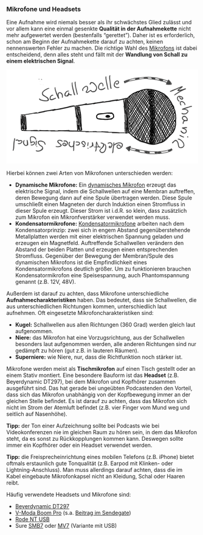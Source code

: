 ### Mikrofone und Headsets

Eine Aufnahme wird niemals besser als ihr schwächstes Glied zulässt und vor allem kann eine einmal gesenkte **Qualität in der Aufnahmekette** nicht mehr aufgewertet werden (bestenfalls “gerettet”). Daher ist es erforderlich, schon am Beginn der Aufnahmekette darauf zu achten, keinen nennenswerten Fehler zu machen. Die richtige Wahl des [Mikrofons](https://de.wikipedia.org/wiki/Mikrofon) ist dabei entscheidend, denn alles steht und fällt mit der **Wandlung von Schall zu einem elektrischen Signal**.

![Originalbild: Marco Hitschler auf zirkusliebe.de, CC BY, <https://www.unmus.de/podcast-in-a-nutshell/>](images/Zirkusliebe-cc-by-podcast-in-a-nutshell-mikrofon.png)

Hierbei können zwei Arten von Mikrofonen unterschieden werden:

* **Dynamische Mikrofone:** Ein [dynamisches Mikrofon](https://de.wikipedia.org/wiki/Dynamisches_Mikrofon) erzeugt das elektrische Signal, indem die Schallwellen auf eine Membran auftreffen, deren Bewegung dann auf eine Spule übertragen werden. Diese Spule umschließt einen Magneten der durch Induktion einen Stromfluss in dieser Spule erzeugt. Dieser Strom ist i.d.R. so klein, dass zusätzlich zum Mikrofon ein Mikronfverstärker verwendet werden muss.
* **Kondensatormikrofone:** [Kondensatormikrofone](https://de.wikipedia.org/wiki/Kondensatormikrofon) arbeiten nach dem Kondensatorprinzip: zwei sich in engem Abstand gegenüberstehende Metallplatten werden mit einer elektrischen Spannung geladen und erzeugen ein Magnetfeld. Auftreffende Schallwellen verändern den Abstand der beiden Platten und erzeugen einen entsprechenden Stromfluss. Gegenüber der Bewegung der Membran/Spule des dynamischen Mikrofons ist die Empfindlichkeit eines Kondensatormikrofons deutlich größer. Um zu funktionieren brauchen Kondensatormikrofon eine Speisespannung, auch Phantomspannung genannt (z.B. 12V, 48V).

Außerdem ist darauf zu achten, dass Mikrofone unterschiedliche **Aufnahmecharakteristiken** haben. Das bedeutet, dass sie Schallwellen, die aus unterschiedlichen Richtungen kommen, unterschiedlich laut aufnehmen. Oft eingesetzte Mikrofoncharakteristiken sind:

- **Kugel:** Schallwellen aus allen Richtungen (360 Grad) werden gleich laut aufgenommen.
- **Niere:** das Mikrofon hat eine Vorzugsrichtung, aus der Schallwellen besonders laut aufgenommen werden, alle anderen Richtungen sind nur gedämpft zu hören (gut z.B. in lauteren Räumen).
- **Superniere:** wie Niere, nur, dass die Richtfunktion noch stärker ist.

Mikrofone werden meist als **Tischmikrofon** auf einen Tisch gestellt oder an einem Stativ montiert. Eine besondere Bauform ist das **Headset** (z.B. Beyerdynamic DT297), bei dem Mikrofon und Kopfhörer zusammen ausgeführt sind. Das hat gerade bei ungeübten Podcastenden den Vorteil, dass sich das Mikrofon unabhängig von der Kopfbewegung immer an der gleichen Stelle befindet. Es ist darauf zu achten, dass das Mikrofon sich nicht im Strom der Atemluft befindet (z.B. vier Finger vom Mund weg und seitlich auf Nasenhöhe).

**Tipp:** der Ton einer Aufzeichnung sollte bei Podcasts wie bei Videokonferenzen nie im gleichen Raum zu hören sein, in dem das Mikrofon steht, da es sonst zu Rückkopplungen kommen kann. Deswegen sollte immer ein Kopfhörer oder ein Headset verwendet werden.

**Tipp:** die Freisprecheinrichtung eines mobilen Telefons (z.B. iPhone) bietet oftmals erstaunlich gute Tonqualität (z.B. Earpod mit Klinken- oder Lightning-Anschluss). Man muss allerdings darauf achten, dass die im Kabel eingebaute Mikrofonkapsel nicht an Kleidung, Schal oder Haaren reibt.

Häufig verwendete Headsets und Mikrofone sind:

- [Beyerdynamic DT297](https://www.beyerdynamic.de/p/dt-297)
- [V-Moda Boom Pro](https://www.v-moda.com/us/de/products/boompro-microphone) (s.a. [Beitrag im Sendegate](https://sendegate.de/t/headsets-fuer-podcasting-und-videokonferenzen-corona-edition/12714))
- [Rode NT USB](https://rode.com/de/microphones/usb/nt-usb)
- Sure [SMB7](https://www.shure.com/de-DE/produkte/mikrofone/sm7b?variant=SM7B) oder [MV7](https://www.shure.com/de-DE/produkte/mikrofone/mv7d?variant=MV7-K) (Variante mit USB)
